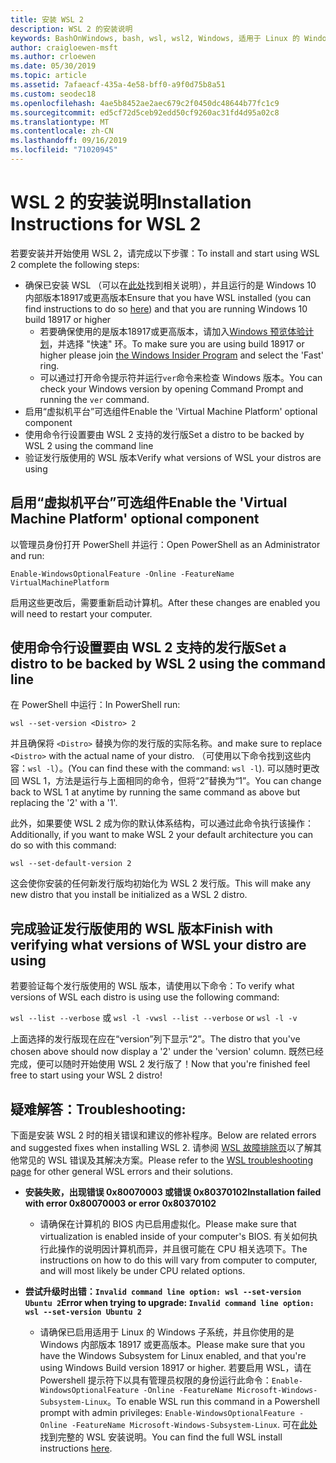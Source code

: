 ```yaml
---
title: 安装 WSL 2
description: WSL 2 的安装说明
keywords: BashOnWindows, bash, wsl, wsl2, Windows, 适用于 Linux 的 Windows 子系统, windowssubsystem, ubuntu, debian, suse, Windows 10, 安装
author: craigloewen-msft
ms.author: crloewen
ms.date: 05/30/2019
ms.topic: article
ms.assetid: 7afaeacf-435a-4e58-bff0-a9f0d75b8a51
ms.custom: seodec18
ms.openlocfilehash: 4ae5b8452ae2aec679c2f0450dc48644b77fc1c9
ms.sourcegitcommit: ed5cf72d5ceb92edd50cf9260ac31fd4d95a02c8
ms.translationtype: MT
ms.contentlocale: zh-CN
ms.lasthandoff: 09/16/2019
ms.locfileid: "71020945"
---
```

# <a name="installation-instructions-for-wsl-2"></a><span data-ttu-id="159eb-104">WSL 2 的安装说明</span><span class="sxs-lookup"><span data-stu-id="159eb-104">Installation Instructions for WSL 2</span></span>

<span data-ttu-id="159eb-105">若要安装并开始使用 WSL 2，请完成以下步骤：</span><span class="sxs-lookup"><span data-stu-id="159eb-105">To install and start using WSL 2 complete the following steps:</span></span>

- <span data-ttu-id="159eb-106">确保已安装 WSL （可以在[此处](./install-win10.md)找到相关说明），并且运行的是 Windows 10 内部版本18917或更高版本</span><span class="sxs-lookup"><span data-stu-id="159eb-106">Ensure that you have WSL installed (you can find instructions to do so [here](./install-win10.md)) and that you are running Windows 10 build 18917 or higher</span></span>
   - <span data-ttu-id="159eb-107">若要确保使用的是版本18917或更高版本，请加入[Windows 预览体验计划](https://insider.windows.com/en-us/)，并选择 "快速" 环。</span><span class="sxs-lookup"><span data-stu-id="159eb-107">To make sure you are using build 18917 or higher please join [the Windows Insider Program](https://insider.windows.com/en-us/) and select the 'Fast' ring.</span></span> 
   - <span data-ttu-id="159eb-108">可以通过打开命令提示符并运行`ver`命令来检查 Windows 版本。</span><span class="sxs-lookup"><span data-stu-id="159eb-108">You can check your Windows version by opening Command Prompt and running the `ver` command.</span></span>
- <span data-ttu-id="159eb-109">启用“虚拟机平台”可选组件</span><span class="sxs-lookup"><span data-stu-id="159eb-109">Enable the 'Virtual Machine Platform' optional component</span></span>
- <span data-ttu-id="159eb-110">使用命令行设置要由 WSL 2 支持的发行版</span><span class="sxs-lookup"><span data-stu-id="159eb-110">Set a distro to be backed by WSL 2 using the command line</span></span>
- <span data-ttu-id="159eb-111">验证发行版使用的 WSL 版本</span><span class="sxs-lookup"><span data-stu-id="159eb-111">Verify what versions of WSL your distros are using</span></span>

## <a name="enable-the-virtual-machine-platform-optional-component"></a><span data-ttu-id="159eb-112">启用“虚拟机平台”可选组件</span><span class="sxs-lookup"><span data-stu-id="159eb-112">Enable the 'Virtual Machine Platform' optional component</span></span>

<span data-ttu-id="159eb-113">以管理员身份打开 PowerShell 并运行：</span><span class="sxs-lookup"><span data-stu-id="159eb-113">Open PowerShell as an Administrator and run:</span></span>

`Enable-WindowsOptionalFeature -Online -FeatureName VirtualMachinePlatform`

<span data-ttu-id="159eb-114">启用这些更改后，需要重新启动计算机。</span><span class="sxs-lookup"><span data-stu-id="159eb-114">After these changes are enabled you will need to restart your computer.</span></span>

## <a name="set-a-distro-to-be-backed-by-wsl-2-using-the-command-line"></a><span data-ttu-id="159eb-115">使用命令行设置要由 WSL 2 支持的发行版</span><span class="sxs-lookup"><span data-stu-id="159eb-115">Set a distro to be backed by WSL 2 using the command line</span></span>

<span data-ttu-id="159eb-116">在 PowerShell 中运行：</span><span class="sxs-lookup"><span data-stu-id="159eb-116">In PowerShell run:</span></span>

`wsl --set-version <Distro> 2`

<span data-ttu-id="159eb-117">并且确保将 `<Distro>` 替换为你的发行版的实际名称。</span><span class="sxs-lookup"><span data-stu-id="159eb-117">and make sure to replace `<Distro>` with the actual name of your distro.</span></span> <span data-ttu-id="159eb-118">（可使用以下命令找到这些内容：`wsl -l`）。</span><span class="sxs-lookup"><span data-stu-id="159eb-118">(You can find these with the command: `wsl -l`).</span></span> <span data-ttu-id="159eb-119">可以随时更改回 WSL 1，方法是运行与上面相同的命令，但将“2”替换为“1”。</span><span class="sxs-lookup"><span data-stu-id="159eb-119">You can change back to WSL 1 at anytime by running the same command as above but replacing the '2' with a '1'.</span></span>

<span data-ttu-id="159eb-120">此外，如果要使 WSL 2 成为你的默认体系结构，可以通过此命令执行该操作：</span><span class="sxs-lookup"><span data-stu-id="159eb-120">Additionally, if you want to make WSL 2 your default architecture you can do so with this command:</span></span>

`wsl --set-default-version 2`

<span data-ttu-id="159eb-121">这会使你安装的任何新发行版均初始化为 WSL 2 发行版。</span><span class="sxs-lookup"><span data-stu-id="159eb-121">This will make any new distro that you install be initialized as a WSL 2 distro.</span></span>

## <a name="finish-with-verifying-what-versions-of-wsl-your-distro-are-using"></a><span data-ttu-id="159eb-122">完成验证发行版使用的 WSL 版本</span><span class="sxs-lookup"><span data-stu-id="159eb-122">Finish with verifying what versions of WSL your distro are using</span></span>

<span data-ttu-id="159eb-123">若要验证每个发行版使用的 WSL 版本，请使用以下命令：</span><span class="sxs-lookup"><span data-stu-id="159eb-123">To verify what versions of WSL each distro is using use the following command:</span></span>

<span data-ttu-id="159eb-124">`wsl --list --verbose` 或 `wsl -l -v`</span><span class="sxs-lookup"><span data-stu-id="159eb-124">`wsl --list --verbose` or `wsl -l -v`</span></span>

<span data-ttu-id="159eb-125">上面选择的发行版现在应在“version”列下显示“2”。</span><span class="sxs-lookup"><span data-stu-id="159eb-125">The distro that you've chosen above should now display a '2' under the 'version' column.</span></span> <span data-ttu-id="159eb-126">既然已经完成，便可以随时开始使用 WSL 2 发行版了！</span><span class="sxs-lookup"><span data-stu-id="159eb-126">Now that you're finished feel free to start using your WSL 2 distro!</span></span> 

## <a name="troubleshooting"></a><span data-ttu-id="159eb-127">疑难解答：</span><span class="sxs-lookup"><span data-stu-id="159eb-127">Troubleshooting:</span></span> 

<span data-ttu-id="159eb-128">下面是安装 WSL 2 时的相关错误和建议的修补程序。</span><span class="sxs-lookup"><span data-stu-id="159eb-128">Below are related errors and suggested fixes when installing WSL 2.</span></span> <span data-ttu-id="159eb-129">请参阅 [WSL 故障排除页](troubleshooting.md)以了解其他常见的 WSL 错误及其解决方案。</span><span class="sxs-lookup"><span data-stu-id="159eb-129">Please refer to the [WSL troubleshooting page](troubleshooting.md) for other general WSL errors and their solutions.</span></span>

* <span data-ttu-id="159eb-130">**安装失败，出现错误 0x80070003 或错误 0x80370102**</span><span class="sxs-lookup"><span data-stu-id="159eb-130">**Installation failed with error 0x80070003 or error 0x80370102**</span></span>
    * <span data-ttu-id="159eb-131">请确保在计算机的 BIOS 内已启用虚拟化。</span><span class="sxs-lookup"><span data-stu-id="159eb-131">Please make sure that virtualization is enabled inside of your computer's BIOS.</span></span> <span data-ttu-id="159eb-132">有关如何执行此操作的说明因计算机而异，并且很可能在 CPU 相关选项下。</span><span class="sxs-lookup"><span data-stu-id="159eb-132">The instructions on how to do this will vary from computer to computer, and will most likely be under CPU related options.</span></span>
   
* <span data-ttu-id="159eb-133">**尝试升级时出错：`Invalid command line option: wsl --set-version Ubuntu 2`**</span><span class="sxs-lookup"><span data-stu-id="159eb-133">**Error when trying to upgrade: `Invalid command line option: wsl --set-version Ubuntu 2`**</span></span>
    * <span data-ttu-id="159eb-134">请确保已启用适用于 Linux 的 Windows 子系统，并且你使用的是 Windows 内部版本 18917 或更高版本。</span><span class="sxs-lookup"><span data-stu-id="159eb-134">Please make sure that you have the Windows Subsystem for Linux enabled, and that you're using Windows Build version 18917 or higher.</span></span> <span data-ttu-id="159eb-135">若要启用 WSL，请在 Powershell 提示符下以具有管理员权限的身份运行此命令：`Enable-WindowsOptionalFeature -Online -FeatureName Microsoft-Windows-Subsystem-Linux`。</span><span class="sxs-lookup"><span data-stu-id="159eb-135">To enable WSL run this command in a Powershell prompt with admin privileges: `Enable-WindowsOptionalFeature -Online -FeatureName Microsoft-Windows-Subsystem-Linux`.</span></span> <span data-ttu-id="159eb-136">可在[此处](./install-win10.md)找到完整的 WSL 安装说明。</span><span class="sxs-lookup"><span data-stu-id="159eb-136">You can find the full WSL install instructions [here](./install-win10.md).</span></span>